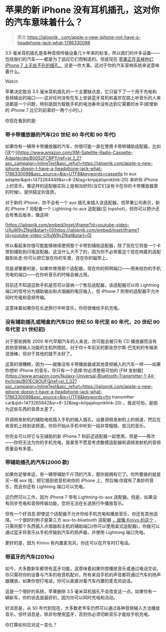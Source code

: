 # 苹果的新 iPhone 没有耳机插孔，这对你的汽车意味着什么？

> 原文:[https://jalopnik . com/apple-s-new-iphone-not-have-a-headphone-jack-what-1786330098](https://jalopnik.com/apple-s-new-iphone-doesn-t-have-a-headphone-jack-what-1786330098)

3.5 毫米耳机插孔是各种音频传输设备几十年来的标准，所以我们的许多设备——包括我们的汽车——都是为了适应它们而制造的。但是现在 [苹果正在去掉他们 iPhone 7 上无处不在的插孔，](https://gizmodo.com/an-insanely-long-list-of-ways-to-deal-with-the-iphone-h-1786067822) 这是一件大事。这对于你的汽车音响系统来说意味着什么。

Watch

苹果决定取消 3.5 毫米耳机插孔的一个主要缺点是，它只留下了一个用于充电和音频输出的端口——这对任何没有在车上安装蓝牙耳机和喜欢在路上听音乐的人来说都是一个问题，特别是因为智能手机的电池寿命没有达到它需要的水平(即使新的 iPhone 7 比它的前辈好一两个小时)。)

你现在看到的是:

### 带卡带播放器的汽车(20 世纪 80 年代和 90 年代)

如果你有一辆带卡带播放器的汽车，你很可能一直在使用卡带转辅助适配器，比如 [这个](https://www.amazon.com/XM-Satellite-Radio-Cassette-Adapter/dp/B0052FCRPY/ref=sr_1_2?asc_campaign=InlineText&asc_refurl=https://jalopnik.com/apple-s-new-iphone-doesn-t-have-a-headphone-jack-what-1786330098&asc_source=&ie=UTF8&keywords=cassette to aux adapter&qid=1473264449&sr=8-2&tag=kinjajalopniklink-20) 来听你 iPhone 上的音乐。像这样的适配器实际上是相当好的(当它们没有卡在你的卡带播放器里的时候)，提供稳定的音质。

对于新的 iPhone，你不会有一个 aux 插孔来插入该适配器，但苹果公司表示，新的 iPhone 7 将配备一个 Lightning-to-aux 适配器(见 topshot)，但你可以预计还会有售后版本，像这样:

 [https://jalopnik.com/embed/inset/iframe?id=youtube-video-UXuW9yZNgiI&start=0](https://jalopnik.com/embed/inset/iframe?id=youtube-video-UXuW9yZNgiI&start=0) 

所以看起来你很可能能够继续使用那个卡带到辅助适配器，除了现在它将是一个卡带到辅助到闪电适配器。这没什么大不了的，因为你不必带着这个现在响着的适配器到处走:你可以把它放在你的车里，连在你的磁带上。

但是*是*重要的是，如果你使用那个适配器，现在你的照明端口——用来给你的手机充电的端口——在你听音乐的时候会被占用。

目前还不知道这款手机是否可以容纳一个售后适配器，该适配器可以将 Lightning 端口的信号分为辅助输出和点烟器的电压输入，但 iPhone 7 附带的适配器不允许同时充电和音频传输。

这意味着如果你在长途旅行中听音乐，你将很难给手机充电。

### **没有辅助插孔或暗盒的汽车(20 世纪 50 年代至 80 年代，20 世纪 90 年代至 21 世纪初)**

对于那些拥有 2000 年代早期汽车的人来说，你可能会被只有 CD 播放器而没有其他音频输入功能的主机所困扰。对于你十年前买的那张奈尔斯·巴克利的专辑来说很棒，但对于其他的就不太好了。

这真的很糟糕，因为——就像没有卡带播放器或其他音频输入的汽车一样——如果你想听 iPhone 的音乐，你只有一个选择:你必须使用可怕的 [FM 发射器](https://www.amazon.com/Nulaxy-Universal-Bluetooth-Transmitter-1-44-Inch/dp/B01EC8OUFQ/ref=sr_1_32?asc_campaign=InlineText&asc_refurl=https://jalopnik.com/apple-s-new-iphone-doesn-t-have-a-headphone-jack-what-1786330098&asc_source=&ie=UTF8&keywords=fm transmitter car&qid=1473265842&sr=8-32&tag=kinjajalopniklink-20) 。我说可怕，是因为这些东西的音质太差了。

将调频发射机的辅助电缆插入手机的输入插孔，设置调频发射机上的频道，然后在收音机上转到该频道。你将开始从手机中听到一段非常粗糙、低沉的音乐。

你完全可以将它与无辅助的新 iPhone 7 和前述适配器一起使用，但是——再次——你将无法为你的手机充电，我甚至不愿意考虑数模适配器和调频发射机的音频质量会有多差。

### **带辅助插孔的汽车(2000 款)**

如果你足够幸运，有一辆带辅助千斤顶的汽车，那你就拥有它了。你所要做的就是买一根 aux 线，把它插到收音机和你的 iPhone 上，然后嘣:你就有了美妙的音乐，而且你还有 Lightning 端口可以充电。

这仍然可以工作，因为 iPhone 7 带有 Lightning-to-aux 适配器。但是，如果没有同步充电和音频传输功能，您将无法在长途旅行中播放音乐。

但有一个好消息:即使这个适配器不允许你给手机充电和播放音乐，你还有其他选择。一个很好的例子是第三方 aux-to-bluetooth 适配器 [，就像 Kinivo 的这个](https://www.amazon.com/dp/B009NLTW60?asc_campaign=InlineText&asc_refurl=https://jalopnik.com/apple-s-new-iphone-doesn-t-have-a-headphone-jack-what-1786330098&asc_source=&linkCode=ogi&psc=1&smid=A3TG9YEWX61L6A&tag=kinjajalopniklink-20&th=1) 。只需将那个东西插入点烟器和主机的辅助端口(你可以使用盒式适配器)，你就可以通过蓝牙将音乐从手机传输到汽车的扬声器，并使用 Lightning 端口充电。

更好的是，因为 Kinivo 有内置麦克风，你还可以在开车时打电话。

### **带蓝牙的汽车(2010s)**

如今，大多数新车都带有蓝牙功能，这意味着如果你想播放音乐或通过电话交谈，你只需将你的设备与汽车的收音机配对，所有来自手机的声音都将通过汽车的扬声器播放。如果你想打电话，你可以直接对着汽车内置的麦克风说话。

这是一个很好的系统，苹果删除 3.5 毫米耳机插孔不会改变这一点。如果你有一辆新车，你的状态是最好的，因为你可以同时充电和流动。

好消息是，从 50 年代到现在，大多数老爷车仍然可以通过各种音频输入方法播放音乐，但坏消息是，除非你使用蓝牙，否则你必须切断音乐才能给手机充电。

你打算如何应对这一变化？